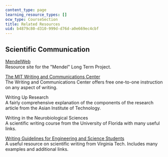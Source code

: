 ```yaml
---
content_type: page
learning_resource_types: []
ocw_type: CourseSection
title: Related Resources
uid: b4879c80-d310-999d-d76d-a0e669ec4cbf
---
```


Scientific Communication
------------------------

[MendelWeb](http://www.mendelweb.org/)  
Resource site for the "Mendel" Long Term Project.

[The MIT Writing and Communications Center](http://web.mit.edu/writing/Center/index.html)  
The Writing and Communications Center offers free one-to-one instruction on any aspect of writing.

Writing Up Research  
A fairly comprehensive explanation of the components of the research article from the Asian Institute of Technology.

Writing in the Neurobiological Sciences  
A scientific writing course from the University of Florida with many useful links.

[Writing Guidelines for Engineering and Science Students](http://www.craftofscientificwriting.com/)  
A useful resource on scientific writing from Virginia Tech. Includes many examples and additional links.